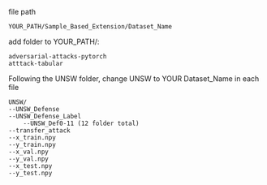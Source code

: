 file path

```
YOUR_PATH/Sample_Based_Extension/Dataset_Name
```

add folder to YOUR_PATH/:

```
adversarial-attacks-pytorch
atttack-tabular
```

Following the UNSW folder, change UNSW to YOUR Dataset_Name in each file

```
UNSW/
--UNSW_Defense
--UNSW_Defense_Label
    --UNSW_Def0-11 (12 folder total)
--transfer_attack
--x_train.npy
--y_train.npy
--x_val.npy
--y_val.npy
--x_test.npy
--y_test.npy
```
